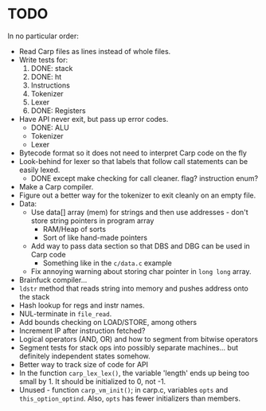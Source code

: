 # TODO

In no particular order:

* Read Carp files as lines instead of whole files.
* Write tests for:
  1. DONE: stack
  2. DONE: ht
  3. Instructions
  4. Tokenizer
  5. Lexer
  6. DONE: Registers
* Have API never exit, but pass up error codes.
  * DONE: ALU
  * Tokenizer
  * Lexer
* Bytecode format so it does not need to interpret Carp code on the fly
* Look-behind for lexer so that labels that follow call statements can be easily lexed.
  * DONE except make checking for call cleaner. flag? instruction enum?
* Make a Carp compiler.
* Figure out a better way for the tokenizer to exit cleanly on an empty file.
* Data:
  * Use data[] array (mem) for strings and then use addresses - don't store string pointers in program array
    * RAM/Heap of sorts
    * Sort of like hand-made pointers
  * Add way to pass data section so that DBS and DBG can be used in Carp code
    * Something like in the `c/data.c` example
  * Fix annoying warning about storing char pointer in `long long` array.
* Brainfuck compiler...
* `ldstr` method that reads string into memory and pushes address onto the stack
* Hash lookup for regs and instr names.
* NUL-terminate in `file_read`.
* Add bounds checking on LOAD/STORE, among others
* Increment IP after instruction fetched?
* Logical operators (AND, OR) and how to segment from bitwise operators
* Segment tests for stack ops into possibly separate machines... but definitely independent states somehow.
* Better way to track size of code for API
* In the function `carp_lex_lex()`, the variable 'length' ends up being too small by 1.  It should be initialized to 0, not -1.
* Unused - function `carp_vm_init()`;  in carp.c, variables `opts` and `this_option_optind`. Also, `opts` has fewer initializers than members.

